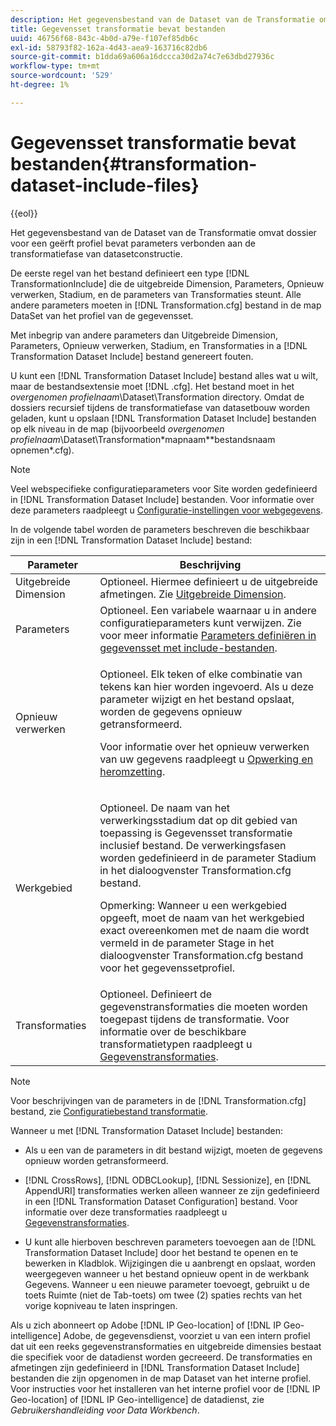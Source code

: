 ```yaml
---
description: Het gegevensbestand van de Dataset van de Transformatie omvat dossier voor een geërft profiel bevat parameters verbonden aan de transformatiefase van datasetconstructie.
title: Gegevensset transformatie bevat bestanden
uuid: 46756f68-843c-4b0d-a79e-f107ef85db6c
exl-id: 58793f82-162a-4d43-aea9-163716c82db6
source-git-commit: b1dda69a606a16dccca30d2a74c7e63dbd27936c
workflow-type: tm+mt
source-wordcount: '529'
ht-degree: 1%

---
```


# Gegevensset transformatie bevat bestanden{#transformation-dataset-include-files}

{{eol}}

Het gegevensbestand van de Dataset van de Transformatie omvat dossier voor een geërft profiel bevat parameters verbonden aan de transformatiefase van datasetconstructie.

De eerste regel van het bestand definieert een type [!DNL TransformationInclude] die de uitgebreide Dimension, Parameters, Opnieuw verwerken, Stadium, en de parameters van Transformaties steunt. Alle andere parameters moeten in [!DNL Transformation.cfg] bestand in de map DataSet van het profiel van de gegevensset.

Met inbegrip van andere parameters dan Uitgebreide Dimension, Parameters, Opnieuw verwerken, Stadium, en Transformaties in a [!DNL Transformation Dataset Include] bestand genereert fouten.

U kunt een [!DNL Transformation Dataset Include] bestand alles wat u wilt, maar de bestandsextensie moet [!DNL .cfg]. Het bestand moet in het *overgenomen profielnaam*\Dataset\Transformation directory. Omdat de dossiers recursief tijdens de transformatiefase van datasetbouw worden geladen, kunt u opslaan [!DNL Transformation Dataset Include] bestanden op elk niveau in de map (bijvoorbeeld *overgenomen profielnaam*\Dataset\Transformation\*mapnaam*\*bestandsnaam opnemen*.cfg).

>[!NOTE]
>
>Veel webspecifieke configuratieparameters voor Site worden gedefinieerd in [!DNL Transformation Dataset Include] bestanden. Voor informatie over deze parameters raadpleegt u [Configuratie-instellingen voor webgegevens](../../../../home/c-dataset-const-proc/c-config-web-data/c-config-web-data.md#concept-9a306b65483a484bb3f6f3c1d7e77519).

In de volgende tabel worden de parameters beschreven die beschikbaar zijn in een [!DNL Transformation Dataset Include] bestand:

<table id="table_7BD343888D9145BCBA889B531A4D18F8"> 
 <thead> 
  <tr> 
   <th colname="col1" class="entry"> Parameter </th> 
   <th colname="col2" class="entry"> Beschrijving </th> 
  </tr> 
 </thead>
 <tbody> 
  <tr> 
   <td colname="col1"> Uitgebreide Dimension </td> 
   <td colname="col2"> Optioneel. Hiermee definieert u de uitgebreide afmetingen. Zie <a href="../../../../home/c-dataset-const-proc/c-ex-dim/c-abt-ex-dim.md"> Uitgebreide Dimension</a>. </td> 
  </tr> 
  <tr> 
   <td colname="col1"> Parameters </td> 
   <td colname="col2"> Optioneel. Een variabele waarnaar u in andere configuratieparameters kunt verwijzen. Zie voor meer informatie <a href="../../../../home/c-dataset-const-proc/c-dataset-inc-files/c-def-param-dataset-inc-files/c-def-param-dataset-inc-files.md#concept-5ad06acc8dc44bf2a99643fafdd56b50"> Parameters definiëren in gegevensset met include-bestanden</a>. </td> 
  </tr> 
  <tr> 
   <td colname="col1"> Opnieuw verwerken </td> 
   <td colname="col2"> <p>Optioneel. Elk teken of elke combinatie van tekens kan hier worden ingevoerd. Als u deze parameter wijzigt en het bestand opslaat, worden de gegevens opnieuw getransformeerd. </p> <p> Voor informatie over het opnieuw verwerken van uw gegevens raadpleegt u <a href="../../../../home/c-dataset-const-proc/c-reproc-retrans/c-unst-reproc-retrans.md"> Opwerking en heromzetting</a>. </p> </td> 
  </tr> 
  <tr> 
   <td colname="col1"> Werkgebied </td> 
   <td colname="col2"> <p>Optioneel. De naam van het verwerkingsstadium dat op dit gebied van toepassing is <span class="wintitle"> Gegevensset transformatie inclusief</span> bestand. De verwerkingsfasen worden gedefinieerd in de parameter Stadium in het dialoogvenster <span class="filepath"> Transformation.cfg</span> bestand. </p> <p> <p>Opmerking: Wanneer u een werkgebied opgeeft, moet de naam van het werkgebied exact overeenkomen met de naam die wordt vermeld in de parameter Stage in het dialoogvenster <span class="filepath"> Transformation.cfg</span> bestand voor het gegevenssetprofiel. </p> </p> </td> 
  </tr> 
  <tr> 
   <td colname="col1"> Transformaties </td> 
   <td colname="col2"> Optioneel. Definieert de gegevenstransformaties die moeten worden toegepast tijdens de transformatie. Voor informatie over de beschikbare transformatietypen raadpleegt u <a href="../../../../home/c-dataset-const-proc/c-data-trans/c-abt-transf.md"> Gegevenstransformaties</a>. </td> 
  </tr> 
 </tbody> 
</table>

>[!NOTE]
>
>Voor beschrijvingen van de parameters in de [!DNL Transformation.cfg] bestand, zie [Configuratiebestand transformatie](../../../../home/c-dataset-const-proc/c-trans-config-file/c-abt-trans-config-file.md).

Wanneer u met [!DNL Transformation Dataset Include] bestanden:

* Als u een van de parameters in dit bestand wijzigt, moeten de gegevens opnieuw worden getransformeerd.
* [!DNL CrossRows], [!DNL ODBCLookup], [!DNL Sessionize], en [!DNL AppendURI] transformaties werken alleen wanneer ze zijn gedefinieerd in een [!DNL Transformation Dataset Configuration] bestand. Voor informatie over deze transformaties raadpleegt u [Gegevenstransformaties](../../../../home/c-dataset-const-proc/c-data-trans/c-abt-transf.md).

* U kunt alle hierboven beschreven parameters toevoegen aan de [!DNL Transformation Dataset Include] door het bestand te openen en te bewerken in Kladblok. Wijzigingen die u aanbrengt en opslaat, worden weergegeven wanneer u het bestand opnieuw opent in de werkbank Gegevens. Wanneer u een nieuwe parameter toevoegt, gebruikt u de toets Ruimte (niet de Tab-toets) om twee (2) spaties rechts van het vorige kopniveau te laten inspringen.

Als u zich abonneert op Adobe [!DNL IP Geo-location] of [!DNL IP Geo-intelligence] Adobe, de gegevensdienst, voorziet u van een intern profiel dat uit een reeks gegevenstransformaties en uitgebreide dimensies bestaat die specifiek voor de datadienst worden gecreeerd. De transformaties en afmetingen zijn gedefinieerd in [!DNL Transformation Dataset Include] bestanden die zijn opgenomen in de map Dataset van het interne profiel. Voor instructies voor het installeren van het interne profiel voor de [!DNL IP Geo-location] of [!DNL IP Geo-intelligence] de datadienst, zie *Gebruikershandleiding voor Data Workbench*.
